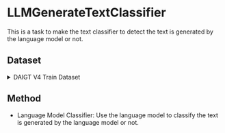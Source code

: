 # LLMGenerateTextClassifier

This is a task to make the text classifier to detect the text is generated by the language model or not.

## Dataset

<details>
<summary>DAIGT V4 Train Dataset</summary>

### Metadata
- Name 資料集名稱: DAIGT V4 Train Dataset
- Link 資料集連結: [DAIGT V4 Train Dataset](https://www.kaggle.com/datasets/thedrcat/daigt-v4-train-dataset/data)

### Columns
- `text` : The text of the essay 文章內容
- `label` : The label of the essay 1 for AI generated, 0 for human written 文章標籤，1 代表 AI 生成，0 代表人類撰寫
- `prompt_name` : The original persuade prompt 原始說服指示名稱
- `source` : The source dataset 文章來源資料集
- `RDizzl3_seven` : For filtering purposes 用於篩選目的

### Description (From Kaggle)

New release of DAIGT train dataset! Improvement:

Everything that was already in V3 dataset, plus a little bit of extra magic!

8000+ texts I generated with llama-based models finetuned on Persuade corpus 🔥🔥🔥

#### Sources (please upvote the original datasets!):

- Text generated with ChatGPT by MOTH (https://www.kaggle.com/datasets/alejopaullier/daigt-external-dataset)
- Persuade corpus contributed by Nicholas Broad (https://www.kaggle.com/datasets/nbroad/persaude-corpus-2/)
- Text generated with Llama-70b and Falcon180b by Nicholas Broad (https://www.kaggle.com/datasets/nbroad/daigt-data-llama-70b-and-falcon180b)
- Text generated with ChatGPT and GPT4 by Radek (https://www.kaggle.com/datasets/radek1/llm-generated-essays)
- 2000 Claude essays generated by @darraghdog (https://www.kaggle.com/datasets/darraghdog/hello-claude-1000-essays-from-anthropic)
- LLM-generated essay using PaLM from Google Gen-AI by @kingki19 (https://www.kaggle.com/datasets/kingki19/llm-generated-essay-using-palm-from-google-gen-ai)

#### Official train essays
- Essays I generated with various LLMs
- License: MIT for the data I generated. Check source datasets for the other sources mentioned above.
</details>

## Method

- Language Model Classifier: Use the language model to classify the text is generated by the language model or not.